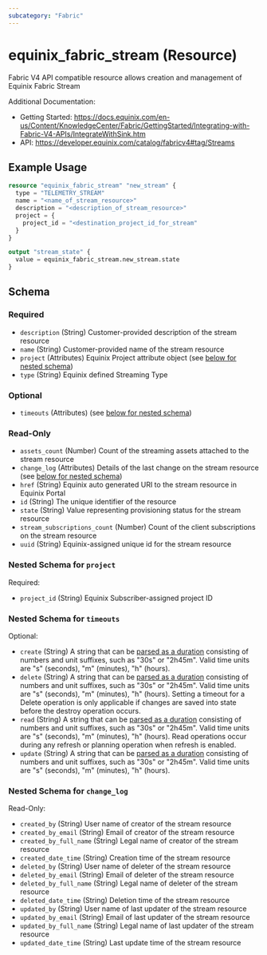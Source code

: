 ```yaml
---
subcategory: "Fabric"
---
```


# equinix_fabric_stream (Resource)

Fabric V4 API compatible resource allows creation and management of Equinix Fabric Stream

Additional Documentation:
* Getting Started: https://docs.equinix.com/en-us/Content/KnowledgeCenter/Fabric/GettingStarted/Integrating-with-Fabric-V4-APIs/IntegrateWithSink.htm
* API: https://developer.equinix.com/catalog/fabricv4#tag/Streams

## Example Usage

```terraform
resource "equinix_fabric_stream" "new_stream" {
  type = "TELEMETRY_STREAM"
  name = "<name_of_stream_resource>"
  description = "<description_of_stream_resource>"
  project = {
    project_id = "<destination_project_id_for_stream"
  }
}

output "stream_state" {
  value = equinix_fabric_stream.new_stream.state
}
```

<!-- schema generated by tfplugindocs -->
## Schema

### Required

- `description` (String) Customer-provided description of the stream resource
- `name` (String) Customer-provided name of the stream resource
- `project` (Attributes) Equinix Project attribute object (see [below for nested schema](#nestedatt--project))
- `type` (String) Equinix defined Streaming Type

### Optional

- `timeouts` (Attributes) (see [below for nested schema](#nestedatt--timeouts))

### Read-Only

- `assets_count` (Number) Count of the streaming assets attached to the stream resource
- `change_log` (Attributes) Details of the last change on the stream resource (see [below for nested schema](#nestedatt--change_log))
- `href` (String) Equinix auto generated URI to the stream resource in Equinix Portal
- `id` (String) The unique identifier of the resource
- `state` (String) Value representing provisioning status for the stream resource
- `stream_subscriptions_count` (Number) Count of the client subscriptions on the stream resource
- `uuid` (String) Equinix-assigned unique id for the stream resource

<a id="nestedatt--project"></a>
### Nested Schema for `project`

Required:

- `project_id` (String) Equinix Subscriber-assigned project ID


<a id="nestedatt--timeouts"></a>
### Nested Schema for `timeouts`

Optional:

- `create` (String) A string that can be [parsed as a duration](https://pkg.go.dev/time#ParseDuration) consisting of numbers and unit suffixes, such as "30s" or "2h45m". Valid time units are "s" (seconds), "m" (minutes), "h" (hours).
- `delete` (String) A string that can be [parsed as a duration](https://pkg.go.dev/time#ParseDuration) consisting of numbers and unit suffixes, such as "30s" or "2h45m". Valid time units are "s" (seconds), "m" (minutes), "h" (hours). Setting a timeout for a Delete operation is only applicable if changes are saved into state before the destroy operation occurs.
- `read` (String) A string that can be [parsed as a duration](https://pkg.go.dev/time#ParseDuration) consisting of numbers and unit suffixes, such as "30s" or "2h45m". Valid time units are "s" (seconds), "m" (minutes), "h" (hours). Read operations occur during any refresh or planning operation when refresh is enabled.
- `update` (String) A string that can be [parsed as a duration](https://pkg.go.dev/time#ParseDuration) consisting of numbers and unit suffixes, such as "30s" or "2h45m". Valid time units are "s" (seconds), "m" (minutes), "h" (hours).


<a id="nestedatt--change_log"></a>
### Nested Schema for `change_log`

Read-Only:

- `created_by` (String) User name of creator of the stream resource
- `created_by_email` (String) Email of creator of the stream resource
- `created_by_full_name` (String) Legal name of creator of the stream resource
- `created_date_time` (String) Creation time of the stream resource
- `deleted_by` (String) User name of deleter of the stream resource
- `deleted_by_email` (String) Email of deleter of the stream resource
- `deleted_by_full_name` (String) Legal name of deleter of the stream resource
- `deleted_date_time` (String) Deletion time of the stream resource
- `updated_by` (String) User name of last updater of the stream resource
- `updated_by_email` (String) Email of last updater of the stream resource
- `updated_by_full_name` (String) Legal name of last updater of the stream resource
- `updated_date_time` (String) Last update time of the stream resource
